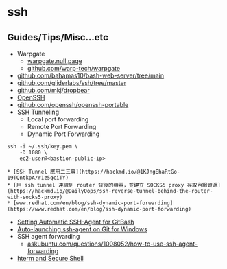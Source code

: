 # ssh

## Guides/Tips/Misc...etc

* Warpgate
    * [warpgate.null.page](https://warpgate.null.page/)
    * [github.com/warp-tech/warpgate](https://github.com/warp-tech/warpgate)
* [github.com/bahamas10/bash-web-server/tree/main](https://github.com/bahamas10/bash-web-server/tree/main)
* [github.com/gliderlabs/ssh/tree/master](https://github.com/gliderlabs/ssh/tree/master)
* [github.com/mkj/dropbear](https://github.com/mkj/dropbear)
* [OpenSSH ](https://www.openssh.com/)
* [github.com/openssh/openssh-portable](https://github.com/openssh/openssh-portable)
* SSH Tunneling
    * Local port forwarding
    * Remote Port Forwarding
    * Dynamic Port Forwarding
```shell
ssh -i ~/.ssh/key.pem \
    -D 1080 \
    ec2-user@<bastion-public-ip>
```
    * [SSH Tunnel 應用二三事](https://hackmd.io/@1KJngEhaRtGo-19TQntkpA/r1z5qciTY)
    * [用 ssh tunnel 連線到 router 背後的機器，並建立 SOCKS5 proxy 存取內網資源](https://hackmd.io/@DailyOops/ssh-reverse-tunnel-behind-the-router-with-socks5-proxy)
    * [www.redhat.com/en/blog/ssh-dynamic-port-forwarding](https://www.redhat.com/en/blog/ssh-dynamic-port-forwarding)
* [Setting Automatic SSH-Agent for GitBash](https://gist.github.com/adojos/5aab5e1dcedc16957c465be0212ea099)
* [Auto-launching ssh-agent on Git for Windows](https://docs.github.com/en/authentication/connecting-to-github-with-ssh/working-with-ssh-key-passphrases#auto-launching-ssh-agent-on-git-for-windows)
* SSH agent forwarding
    * [askubuntu.com/questions/1008052/how-to-use-ssh-agent-forwarding](https://askubuntu.com/questions/1008052/how-to-use-ssh-agent-forwarding)
* [hterm and Secure Shell](https://chromium.googlesource.com/apps/libapps/+/HEAD/README.md)